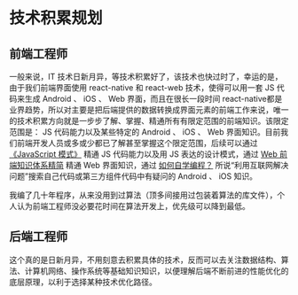 # 技术积累规划

## 前端工程师
一般来说，IT 技术日新月异，等技术积累好了，该技术也快过时了，幸运的是，由于我们前端界面使用 react-native 和 react-web 技术，使得可以用一套 JS 代码来生成 Android 、 iOS 、 Web 界面，而且在很长一段时间 react-native都是业界趋势，所以对主要是把后端提供的数据转换成界面元素的前端工作来说，唯一的技术积累方向就是一步步了解、掌握、精通所有有限定范围的前端知识。该限定范围是： JS 代码能力以及某些特定的 Android 、 iOS 、 Web 界面知识。目前我们前端开发人员或多或少都已了解甚至掌握这个限定范围，后续可以通过 [《JavaScript 模式》](https://wizardforcel.gitbooks.io/javascript-patterns/content/index.html) 精通 JS 代码能力以及用 JS 表达的设计模式，通过 [Web 前端知识体系精简](http://www.linuxeden.com/a/8182) 精通 Web 界面知识，通过 [如何自学编程？](https://www.bilibili.com/read/cv578131/) 所说“利用互联网解决问题”搜索自己代码或第三方组件代码中有疑问的  Android 、 iOS 知识。

我编了几十年程序，从来没用到过算法（顶多间接用过包装着算法的库文件），个人认为前端工程师没必要花时间在算法开发上，优先级可以降到最低。

## 后端工程师
这个真的是日新月异，不用刻意去积累具体的技术，反而可以去关注数据结构、算法、计算机网络、操作系统等基础知识知识，以便理解后端不断前进的性能优化的底层原理，以利于选择某种技术优化路径。

